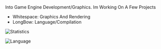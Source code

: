  
Into Game Engine Development/Graphics.
Im Working On A Few Projects
 - Whitespace: Graphics And Rendering
 - LongBow: Language/Compilation





![Statistics](https://github-readme-stats.vercel.app/api?username=Bryson-C&show_icons=true&theme=radical)

![Language](https://github-readme-stats.vercel.app/api/top-langs/?username=Bryson-C&show_icons=true&theme=radical)




<!---
- 👋 Hi, I’m @Bryson-C
- 👀 I’m interested in ...
- 🌱 I’m currently learning ...
- 💞️ I’m looking to collaborate on ...
- 📫 How to reach me ...

Bryson-C/Bryson-C is a ✨ special ✨ repository because its `README.md` (this file) appears on your GitHub profile.
You can click the Preview link to take a look at your changes.
--->
